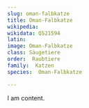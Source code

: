 ```yaml
---
slug: oman-falbkatze
title: Oman-Falbkatze
wikipedia: 
wikidata: Q521594
latin:
image: Oman-Falbkatze
class: Säugetiere
order:  Raubtiere
family:  Katzen 
species:  Oman-Falbkatze

---
```


I am content.
